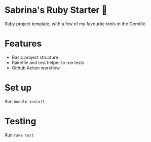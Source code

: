 # Sabrina's Ruby Starter 🍞

Ruby project template, with a few of my favourite tools in the Gemfile.

# Features

* Basic project structure
* Rakefile and test helper to run tests
* Github Action workflow

# Set up

Run `bundle install`

# Testing

Run `rake test`
